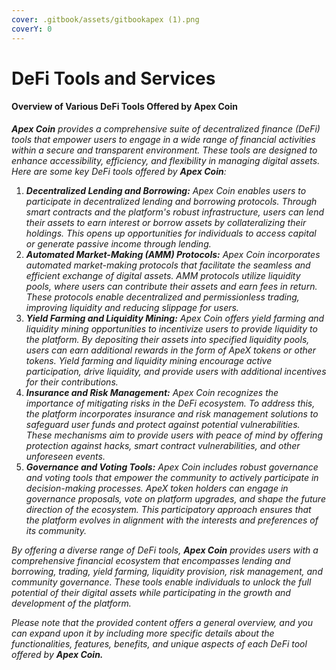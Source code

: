```yaml
---
cover: .gitbook/assets/gitbookapex (1).png
coverY: 0
---
```


# DeFi Tools and Services

#### Overview of Various DeFi Tools Offered by Apex Coin

_**Apex Coin** provides a comprehensive suite of decentralized finance (DeFi) tools that empower users to engage in a wide range of financial activities within a secure and transparent environment. These tools are designed to enhance accessibility, efficiency, and flexibility in managing digital assets. Here are some key DeFi tools offered by **Apex Coin**:_

1. _**Decentralized Lending and Borrowing:** Apex Coin enables users to participate in decentralized lending and borrowing protocols. Through smart contracts and the platform's robust infrastructure, users can lend their assets to earn interest or borrow assets by collateralizing their holdings. This opens up opportunities for individuals to access capital or generate passive income through lending._
2. _**Automated Market-Making (AMM) Protocols:** Apex Coin incorporates automated market-making protocols that facilitate the seamless and efficient exchange of digital assets. AMM protocols utilize liquidity pools, where users can contribute their assets and earn fees in return. These protocols enable decentralized and permissionless trading, improving liquidity and reducing slippage for users._
3. _**Yield Farming and Liquidity Mining:** Apex Coin offers yield farming and liquidity mining opportunities to incentivize users to provide liquidity to the platform. By depositing their assets into specified liquidity pools, users can earn additional rewards in the form of ApeX tokens or other tokens. Yield farming and liquidity mining encourage active participation, drive liquidity, and provide users with additional incentives for their contributions._
4. _**Insurance and Risk Management:** Apex Coin recognizes the importance of mitigating risks in the DeFi ecosystem. To address this, the platform incorporates insurance and risk management solutions to safeguard user funds and protect against potential vulnerabilities. These mechanisms aim to provide users with peace of mind by offering protection against hacks, smart contract vulnerabilities, and other unforeseen events._
5. _**Governance and Voting Tools:** Apex Coin includes robust governance and voting tools that empower the community to actively participate in decision-making processes. ApeX token holders can engage in governance proposals, vote on platform upgrades, and shape the future direction of the ecosystem. This participatory approach ensures that the platform evolves in alignment with the interests and preferences of its community._

_By offering a diverse range of DeFi tools, **Apex Coin** provides users with a comprehensive financial ecosystem that encompasses lending and borrowing, trading, yield farming, liquidity provision, risk management, and community governance. These tools enable individuals to unlock the full potential of their digital assets while participating in the growth and development of the platform._

_Please note that the provided content offers a general overview, and you can expand upon it by including more specific details about the functionalities, features, benefits, and unique aspects of each DeFi tool offered by **Apex Coin.**_
